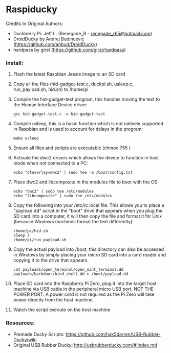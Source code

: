 # Raspiducky

Credits to Original Authors:

* Duckberry Pi: Jeff L. (Renegade_R - renegade_r65@hotmail.com)
* DroidDucky by Andrej Budincevic (https://github.com/anbud/DroidDucky)
* hardpass by girst (https://github.com/girst/hardpass)

### Install:

1) Flash the latest Raspbian Jessie image to an SD card

2) Copy all the files (hid-gadget-test.c, duckpi.sh, usleep.c, run_payload.sh, hid.sh) to /home/pi

3) Compile the hid-gadget-test program, this handles moving the text to the Human Interface Device driver:

       gcc hid-gadget-test.c -o hid-gadget-test

4) Compile usleep, this is a basic function which is not natively supported in Raspbian and is used to account for delays in the program:

       make usleep

5) Ensure all files and scripts are executable (chmod 755 <file>)

6) Activate the dwc2 drivers which allows the device to function in host mode when not connected to a PC:

       echo "dtoverlay=dwc2" | sudo tee -a /boot/config.txt

9) Place dwc2 and libcomposite in the modules file to boot with the OS:

       echo "dwc2" | sudo tee /etc/modules
       echo "libcomposite" | sudo tee /etc/modules

10) Copy the following into your /etc/rc.local file.  This allows you to place a "payload.dd" script in the "boot" drive that appears when you plug the SD card into a computer, it will then copy the file and format it for Unix (because Windows machines format the text differently):

        /home/pi/hid.sh
        sleep 3
        /home/pi/run_payload.sh

11) Copy the actual payload into /boot, this directory can also be accessed in Windows by simply placing your micro SD card into a card reader and copying it to the drive that appears.

        cat payloads/open_terminal/open_mint_terminal.dd payloads/backdoor/bind_shell.dd > /boot/payload.dd

12) Place SD card into the Raspberry Pi Zero, plug it into the target host machine via USB cable in the peripheral micro USB port, NOT THE POWER PORT.  A power cord is not required as the Pi Zero will take power directly from the host machine.

13) Watch the script execute on the host machine

### Resources:

* Premade Ducky Scripts: https://github.com/hak5darren/USB-Rubber-Ducky/wiki
* Original USB Rubber Ducky: http://usbrubberducky.com/#!index.md
